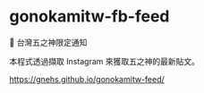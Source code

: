 # gonokamitw-fb-feed
🍜 台灣五之神限定通知

本程式透過擷取 Instagram 來獲取五之神的最新貼文。

https://gnehs.github.io/gonokamitw-feed/